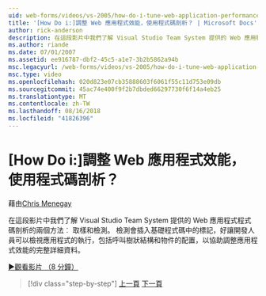 ```yaml
---
uid: web-forms/videos/vs-2005/how-do-i-tune-web-application-performance-with-profiling
title: '[How Do i:]調整 Web 應用程式效能，使用程式碼剖析？ | Microsoft Docs'
author: rick-anderson
description: 在這段影片中我們了解 Visual Studio Team System 提供的 Web 應用程式程式碼剖析的兩個方法︰ 取樣和檢測。 檢測 inje...
ms.author: riande
ms.date: 07/01/2007
ms.assetid: ee916787-dbf2-45c5-a1e7-3b2b5862a94b
msc.legacyurl: /web-forms/videos/vs-2005/how-do-i-tune-web-application-performance-with-profiling
msc.type: video
ms.openlocfilehash: 020d823e07cb35888603f6061f55c11d753e09db
ms.sourcegitcommit: 45ac74e400f9f2b7dbded66297730f6f14a4eb25
ms.translationtype: MT
ms.contentlocale: zh-TW
ms.lasthandoff: 08/16/2018
ms.locfileid: "41826396"
---
```

<a name="how-do-i-tune-web-application-performance-with-profiling"></a>[How Do i:]調整 Web 應用程式效能，使用程式碼剖析？
====================
藉由[Chris Menegay](https://twitter.com/CMenegay)

在這段影片中我們了解 Visual Studio Team System 提供的 Web 應用程式程式碼剖析的兩個方法︰ 取樣和檢測。 檢測會插入基礎程式碼中的標記，好讓開發人員可以檢視應用程式的執行，包括呼叫樹狀結構和物件的配置，以協助調整應用程式效能的完整詳細資料。

[&#9654;觀看影片 （8 分鐘）](https://channel9.msdn.com/Blogs/ASP-NET-Site-Videos/how-do-i-tune-web-application-performance-with-profiling)

> [!div class="step-by-step"]
> [上一頁](how-do-i-load-test-a-web-application.md)
> [下一頁](how-do-i-set-up-distributed-load-testing-for-high-volume-tests.md)
